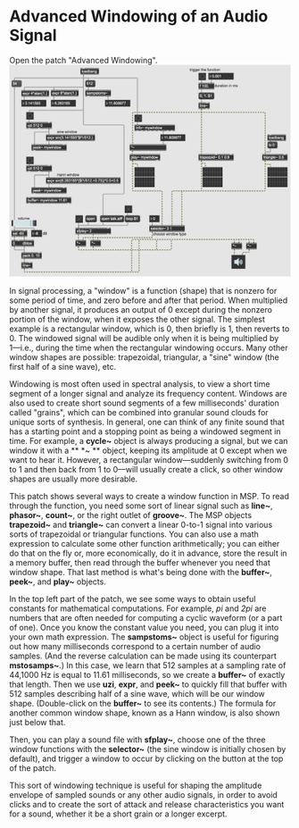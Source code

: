 Advanced Windowing of an Audio Signal
=====================================

Open the patch "Advanced Windowing".
<img src="advwindows.png">

In signal processing, a "window" is a function (shape) that is nonzero for some period of time, and zero before and after that period. When multiplied by another signal, it produces an output of 0 except during the nonzero portion of the window, when it exposes the other signal. The simplest example is a rectangular window, which is 0, then briefly is 1, then reverts to 0. The windowed signal will be audible only when it is being multiplied by 1––i.e., during the time when the rectangular windowing occurs. Many other window shapes are possible: trapezoidal, triangular, a "sine" window (the first half of a sine wave), etc.

Windowing is most often used in spectral analysis, to view a short time segment of a longer signal and analyze its frequency content. Windows are also used to create short sound segments of a few milliseconds' duration called "grains", which can be combined into granular sound clouds for unique sorts of synthesis. In general, one can think of any finite sound that has a starting point and a stopping point as being a windowed segment in time. For example, a **cycle~** object is always producing a signal, but we can window it with a ** *~ ** object, keeping its amplitude at 0 except when we want to hear it. However, a rectangular window––suddenly switching from 0 to 1 and then back from 1 to 0––will usually create a click, so other window shapes are usually more desirable.

This patch shows several ways to create a window function in MSP. To read through the function, you need some sort of linear signal such as **line~**, **phasor~**, **count~**, or the right outlet of **groove~**. The MSP objects **trapezoid~** and **triangle~** can convert a linear 0-to-1 signal into various sorts of trapezoidal or triangular functions. You can also use a math expression to calculate some other function arithmetically; you can either do that on the fly or, more economically, do it in advance, store the result in a memory buffer, then read through the buffer whenever you need that window shape. That last method is what's being done with the **buffer~**, **peek~**, and **play~** objects.

In the top left part of the patch, we see some ways to obtain useful constants for mathematical computations. For example, *pi* and *2pi* are numbers that are often needed for computing a cyclic waveform (or a part of one). Once you know the constant value you need, you can plug it into your own math expression. The **sampstoms~** object is useful for figuring out how many milliseconds correspond to a certain number of audio samples. (And the reverse calculation can be made using its counterpart **mstosamps~**.) In this case, we learn that 512 samples at a sampling rate of 44,1000 Hz is equal to 11.61 milliseconds, so we create a **buffer~** of exactly that length. Then we use **uzi**, **expr**, and **peek~** to quickly fill that buffer with 512 samples describing half of a sine wave, which will be our window shape. (Double-click on the **buffer~** to see its contents.) The formula for another common window shape, known as a Hann window, is also shown just below that.

Then, you can play a sound file with **sfplay~**, choose one of the three window functions with the **selector~** (the sine window is initially chosen by default), and trigger a window to occur by clicking on the button at the top of the patch.

This sort of windowing technique is useful for shaping the amplitude envelope of sampled sounds or any other audio signals, in order to avoid clicks and to create the sort of attack and release characteristics you want for a sound, whether it be a short grain or a longer excerpt.
